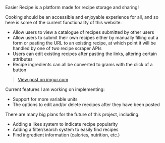Easier Recipe is a platform made for recipe storage and sharing!

Cooking should be an accessible and enjoyable experience for all, and so here is some of the current functionality of this website:

-   Allow users to view a catalogue of recipes submitted by other users
-   Allow users to submit their own recipes either by manually filling out a form or pasting the URL to an existing recipe, at which point it will be handled by one of two recipe scraper APIs
-   Users can edit existing recipes after pasting the links, altering certain attributes
-   Recipe ingredients can all be converted to grams with the click of a button

<blockquote class="imgur-embed-pub" lang="en" data-id="UZyEUdg"><a href="https://imgur.com/UZyEUdg">View post on imgur.com</a></blockquote><script async src="//s.imgur.com/min/embed.js" charset="utf-8"></script>

Current features I am working on implementing:

-   Support for more variable units
-   The options to edit and/or delete reecipes after they have been posted

There are many big plans for the future of this project, including:

-   Adding a likes system to indicate recipe popularity
-   Adding a filter/search system to easily find recipes
-   Find ingredient information (calories, nutrition, etc.)
